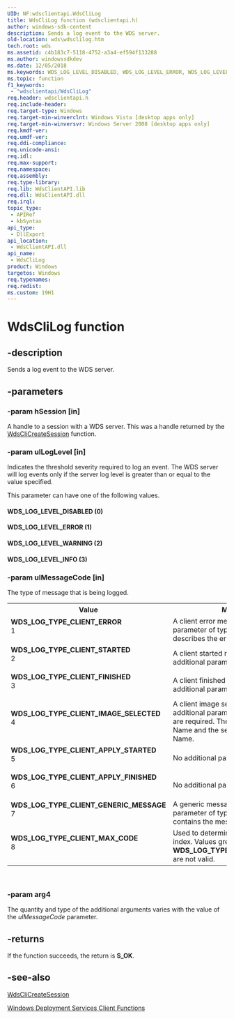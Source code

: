 ```yaml
---
UID: NF:wdsclientapi.WdsCliLog
title: WdsCliLog function (wdsclientapi.h)
author: windows-sdk-content
description: Sends a log event to the WDS server.
old-location: wds\wdsclilog.htm
tech.root: wds
ms.assetid: c4b183c7-5118-4752-a3a4-ef594f133288
ms.author: windowssdkdev
ms.date: 12/05/2018
ms.keywords: WDS_LOG_LEVEL_DISABLED, WDS_LOG_LEVEL_ERROR, WDS_LOG_LEVEL_INFO, WDS_LOG_LEVEL_WARNING, WDS_LOG_TYPE_CLIENT_APPLY_FINISHED, WDS_LOG_TYPE_CLIENT_APPLY_STARTED, WDS_LOG_TYPE_CLIENT_ERROR, WDS_LOG_TYPE_CLIENT_FINISHED, WDS_LOG_TYPE_CLIENT_GENERIC_MESSAGE, WDS_LOG_TYPE_CLIENT_IMAGE_SELECTED, WDS_LOG_TYPE_CLIENT_MAX_CODE, WDS_LOG_TYPE_CLIENT_STARTED, WdsCliLog, WdsCliLog function [Windows Deployment Services], wds.wdsclilog, wdsclientapi/WdsCliLog
ms.topic: function
f1_keywords: 
 - "wdsclientapi/WdsCliLog"
req.header: wdsclientapi.h
req.include-header: 
req.target-type: Windows
req.target-min-winverclnt: Windows Vista [desktop apps only]
req.target-min-winversvr: Windows Server 2008 [desktop apps only]
req.kmdf-ver: 
req.umdf-ver: 
req.ddi-compliance: 
req.unicode-ansi: 
req.idl: 
req.max-support: 
req.namespace: 
req.assembly: 
req.type-library: 
req.lib: WdsClientAPI.lib
req.dll: WdsClientAPI.dll
req.irql: 
topic_type:
 - APIRef
 - kbSyntax
api_type:
 - DllExport
api_location:
 - WdsClientAPI.dll
api_name:
 - WdsCliLog
product: Windows
targetos: Windows
req.typenames: 
req.redist: 
ms.custom: 19H1
---
```


# WdsCliLog function


## -description


Sends a log event to the WDS server.


## -parameters




### -param hSession [in]

A handle to a session   with a WDS server. This was a handle returned by 
      the <a href="https://docs.microsoft.com/windows/desktop/api/wdsclientapi/nf-wdsclientapi-wdsclicreatesession">WdsCliCreateSession</a> function.


### -param ulLogLevel [in]

Indicates the threshold severity required to log an event. The WDS server will log events only if the server log level is greater 
      than or equal to the value specified.


This parameter can have one of the following values.





#### WDS_LOG_LEVEL_DISABLED (0)



#### WDS_LOG_LEVEL_ERROR (1)



#### WDS_LOG_LEVEL_WARNING (2)



#### WDS_LOG_LEVEL_INFO (3)


### -param ulMessageCode [in]

The type of message that is being logged.

<table>
<tr>
<th>Value</th>
<th>Meaning</th>
</tr>
<tr>
<td width="40%"><a id="WDS_LOG_TYPE_CLIENT_ERROR"></a><a id="wds_log_type_client_error"></a><dl>
<dt><b>WDS_LOG_TYPE_CLIENT_ERROR</b></dt>
<dt>1</dt>
</dl>
</td>
<td width="60%">
A client error message. An additional parameter of type <b>PWSTR</b> that describes the error is 
        required.

</td>
</tr>
<tr>
<td width="40%"><a id="WDS_LOG_TYPE_CLIENT_STARTED"></a><a id="wds_log_type_client_started"></a><dl>
<dt><b>WDS_LOG_TYPE_CLIENT_STARTED</b></dt>
<dt>2</dt>
</dl>
</td>
<td width="60%">
A client started message. No additional parameters are required.

</td>
</tr>
<tr>
<td width="40%"><a id="WDS_LOG_TYPE_CLIENT_FINISHED"></a><a id="wds_log_type_client_finished"></a><dl>
<dt><b>WDS_LOG_TYPE_CLIENT_FINISHED</b></dt>
<dt>3</dt>
</dl>
</td>
<td width="60%">
A client finished message. No additional parameters are required.

</td>
</tr>
<tr>
<td width="40%"><a id="WDS_LOG_TYPE_CLIENT_IMAGE_SELECTED"></a><a id="wds_log_type_client_image_selected"></a><dl>
<dt><b>WDS_LOG_TYPE_CLIENT_IMAGE_SELECTED</b></dt>
<dt>4</dt>
</dl>
</td>
<td width="60%">
A client image selected message. Two additional parameters of type <b>PWSTR</b> are required. The first is the Image 
        Name and the second is the Group Name.

</td>
</tr>
<tr>
<td width="40%"><a id="WDS_LOG_TYPE_CLIENT_APPLY_STARTED"></a><a id="wds_log_type_client_apply_started"></a><dl>
<dt><b>WDS_LOG_TYPE_CLIENT_APPLY_STARTED</b></dt>
<dt>5</dt>
</dl>
</td>
<td width="60%">
No additional parameters are required.

</td>
</tr>
<tr>
<td width="40%"><a id="WDS_LOG_TYPE_CLIENT_APPLY_FINISHED"></a><a id="wds_log_type_client_apply_finished"></a><dl>
<dt><b>WDS_LOG_TYPE_CLIENT_APPLY_FINISHED</b></dt>
<dt>6</dt>
</dl>
</td>
<td width="60%">
No additional parameters are required.

</td>
</tr>
<tr>
<td width="40%"><a id="WDS_LOG_TYPE_CLIENT_GENERIC_MESSAGE"></a><a id="wds_log_type_client_generic_message"></a><dl>
<dt><b>WDS_LOG_TYPE_CLIENT_GENERIC_MESSAGE</b></dt>
<dt>7</dt>
</dl>
</td>
<td width="60%">
A generic message. An additional parameter of type <b>PWSTR</b> that contains the message is 
        required.

</td>
</tr>
<tr>
<td width="40%"><a id="WDS_LOG_TYPE_CLIENT_MAX_CODE"></a><a id="wds_log_type_client_max_code"></a><dl>
<dt><b>WDS_LOG_TYPE_CLIENT_MAX_CODE</b></dt>
<dt>8</dt>
</dl>
</td>
<td width="60%">
Used to determine an out-of-range index. Values greater than or equal to 
        <b>WDS_LOG_TYPE_CLIENT_MAX_CODE</b> are not valid.

</td>
</tr>
</table>
 


### -param arg4

The quantity and type of the additional arguments varies with the value of the 
      <i>ulMessageCode</i> parameter.


## -returns



If the function succeeds, the return is <b>S_OK</b>.




## -see-also




<a href="https://docs.microsoft.com/windows/desktop/api/wdsclientapi/nf-wdsclientapi-wdsclicreatesession">WdsCliCreateSession</a>



<a href="https://docs.microsoft.com/windows/desktop/Wds/windows-deployment-services-client-functions">Windows Deployment Services Client Functions</a>
 

 

